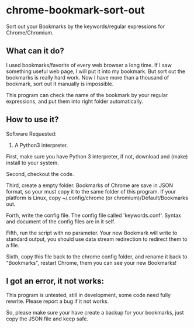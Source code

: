 chrome-bookmark-sort-out
=========================

Sort out your Bookmarks by the keywords/regular expressions for Chrome/Chromium.

What can it do?
---------------

I used bookmarks/favorite of every web browser a long time. If I saw something useful web page, I will put it into my bookmark. But sort out the bookmarks is really hard work. Now I have more than a thousand of bookmark, sort out it manually is impossible.

This program can check the name of the bookmark by your regular expressions, and put them into right folder automatically.

How to use it?
--------------
Software Requested:
1. A Python3 interpreter.

First, make sure you have Python 3 interpreter, if not, download and (make) install to your system.

Second, checkout the code.

Third, create a empty folder. Bookmarks of Chrome are save in JSON format, so your must copy it to the same folder of this program. If your platform is Linux, copy ~/.config/chrome (or chromium)/Default/Bookmarks out.

Forth, write the config file. The config file called 'keywords.conf'. Syntax and document of the config files are in it self.

Fifth, run the script with no parameter. Your new Bookmark will write to standard output, you should use data stream redirection to redirect them to a file.

Sixth, copy this file back to the chrome config folder, and rename it back to "Bookmarks", restart Chrome, them you can see your new Bookmarks!

I got an error, it not works:
------------------------------

This program is untested, still in development, some code need fully rewrite.
Please report a bug if it not works.

So, please make sure your have create a backup for your bookmarks, just copy the JSON file and keep safe.
